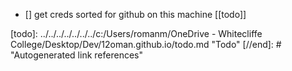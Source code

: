 - [] get creds sorted for github on this machine [[todo]]

[//begin]: # "Autogenerated link references for markdown compatibility"
[todo]: ../../../../../../../c:/Users/romanm/OneDrive - Whitecliffe College/Desktop/Dev/12oman.github.io/todo.md "Todo"
[//end]: # "Autogenerated link references"